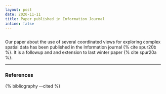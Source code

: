 ```yaml
---
layout: post
date: 2020-11-11
title: Paper published in Information Journal
inline: false
---
```


<div class="img_row">
    <img class="col three left" src="{{ site.baseurl }}/assets/img/maxim.png" alt="" title="The datasphere by Maxim Spur"/>
</div>

Our paper about the use of several coordinated views for exploring complex spatial data has been published in the Information journal {% cite spur20b %}. It is a followup and and extension to last winter paper {% cite spur20a %}.


***

### References

{% bibliography --cited %}
